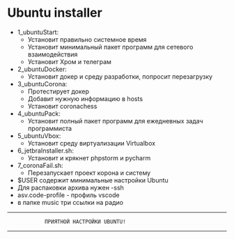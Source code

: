 # Ubuntu installer
 - 1_ubuntuStart:
 	- Установит правильно системное время
 	- Установит минимальный пакет программ для сетевого взаимодействия
 	- Установит Хром и телеграм
 - 2_ubuntuDocker:
 	- Установит докер и среду разработки, попросит перезагрузку
 - 3_ubuntuCorona:
 	- Протестирует докер
 	- Добавит нужную информацию в hosts
 	- Установит coronachess
 - 4_ubuntuPack:
 	- Установит полный пакет программ для ежедневных задач программиста
 - 5_ubuntuVbox:
 	- Установит среду виртуализации Virtualbox
 - 6_jetbraInstaller.sh:
    - Установит и крякнет phpstorm и pycharm
 - 7_coronaFail.sh:
    - Перезапускает проект корона и систему
 - $USER содержит минимальные настройки Ubuntu
 - Для распаковки архива нужен -ssh
 - asv.code-profile - профиль vscode
 - в папке music три ссылки на радио
****************************************************************************
				ПРИЯТНОЙ НАСТРОЙКИ UBUNTU!
****************************************************************************

